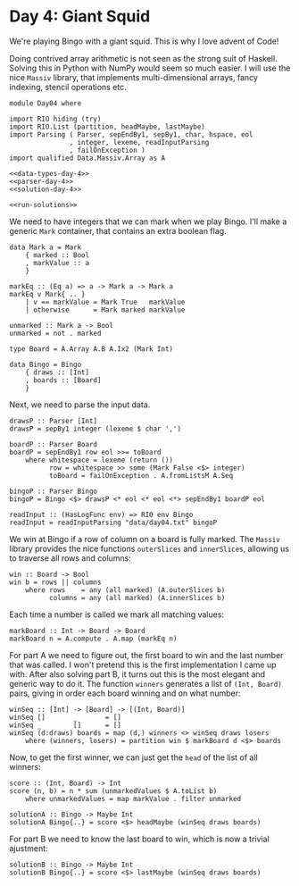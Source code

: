 # Day 4: Giant Squid
We're playing Bingo with a giant squid. This is why I love advent of Code!

Doing contrived array arithmetic is not seen as the strong suit of Haskell. Solving this in Python with NumPy would seem so much easier. I will use the nice `Massiv` library, that implements multi-dimensional arrays, fancy indexing, stencil operations etc.

``` {.haskell file=app/Day04.hs}
module Day04 where

import RIO hiding (try)
import RIO.List (partition, headMaybe, lastMaybe)
import Parsing ( Parser, sepEndBy1, sepBy1, char, hspace, eol
               , integer, lexeme, readInputParsing
               , failOnException )
import qualified Data.Massiv.Array as A

<<data-types-day-4>>
<<parser-day-4>>
<<solution-day-4>>

<<run-solutions>>
```

We need to have integers that we can mark when we play Bingo. I'll make a generic `Mark` container, that contains an extra boolean flag.

``` {.haskell #data-types-day-4}
data Mark a = Mark
    { marked :: Bool
    , markValue :: a
    }

markEq :: (Eq a) => a -> Mark a -> Mark a
markEq v Mark{ .. }
    | v == markValue = Mark True   markValue
    | otherwise      = Mark marked markValue

unmarked :: Mark a -> Bool
unmarked = not . marked

type Board = A.Array A.B A.Ix2 (Mark Int)

data Bingo = Bingo
    { draws :: [Int]
    , boards :: [Board]
    }
```

Next, we need to parse the input data.

``` {.haskell #parser-day-4}
drawsP :: Parser [Int]
drawsP = sepBy1 integer (lexeme $ char ',')

boardP :: Parser Board
boardP = sepEndBy1 row eol >>= toBoard
    where whitespace = lexeme (return ())
          row = whitespace >> some (Mark False <$> integer)
          toBoard = failOnException . A.fromListsM A.Seq

bingoP :: Parser Bingo
bingoP = Bingo <$> drawsP <* eol <* eol <*> sepEndBy1 boardP eol

readInput :: (HasLogFunc env) => RIO env Bingo
readInput = readInputParsing "data/day04.txt" bingoP
```

We win at Bingo if a row of column on a board is fully marked. The `Massiv` library provides the nice functions `outerSlices` and `innerSlices`, allowing us to traverse all rows and columns:

``` {.haskell #solution-day-4}
win :: Board -> Bool
win b = rows || columns
    where rows    = any (all marked) (A.outerSlices b)
          columns = any (all marked) (A.innerSlices b)
```

Each time a number is called we mark all matching values:

``` {.haskell #solution-day-4}
markBoard :: Int -> Board -> Board
markBoard n = A.compute . A.map (markEq n)
```

For part A we need to figure out, the first board to win and the last number that was called. I won't pretend this is the first implementation I came up with. After also solving part B, it turns out this is the most elegant and generic way to do it. The function `winners` generates a list of `(Int, Board)` pairs, giving in order each board winning and on what number:

``` {.haskell #solution-day-4}
winSeq :: [Int] -> [Board] -> [(Int, Board)]
winSeq []       _       = []
winSeq _        []      = []
winSeq (d:draws) boards = map (d,) winners <> winSeq draws losers
    where (winners, losers) = partition win $ markBoard d <$> boards
```

Now, to get the first winner, we can just get the `head` of the list of all winners:

``` {.haskell #solution-day-4}
score :: (Int, Board) -> Int
score (n, b) = n * sum (unmarkedValues $ A.toList b)
    where unmarkedValues = map markValue . filter unmarked

solutionA :: Bingo -> Maybe Int
solutionA Bingo{..} = score <$> headMaybe (winSeq draws boards)
```

For part B we need to know the last board to win, which is now a trivial ajustment:

``` {.haskell #solution-day-4}
solutionB :: Bingo -> Maybe Int
solutionB Bingo{..} = score <$> lastMaybe (winSeq draws boards)
```

